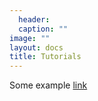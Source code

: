 ```yaml
---
  header:
  caption: ""
image: ""
layout: docs
title: Tutorials
---
```


Some example [link](https://www.meltemodabas.net/tutorial/make_a_calendar)

